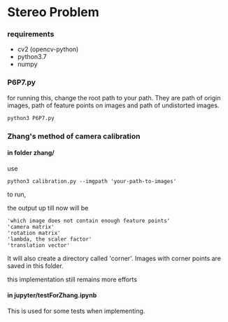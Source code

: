 # Stereo Problem

### requirements

- cv2 (opencv-python)
- python3.7
- numpy

### P6P7.py

for running this, change the root path to your path. They are path of origin images, path of feature points on images and path of undistorted images.

```python
python3 P6P7.py
```

### Zhang's method of camera calibration

#### in folder zhang/

use

```shell
python3 calibration.py --imgpath 'your-path-to-images'
```

to run,

the output up till now will be

```
'which image does not contain enough feature points'
'camera matrix'
'rotation matrix'
'lambda, the scaler factor'
'translation vector'
```

It will also create a directory called 'corner'. Images with corner points are saved in this folder.

this implementation still remains more efforts

#### in jupyter/testForZhang.ipynb

This is used for some tests when implementing.
